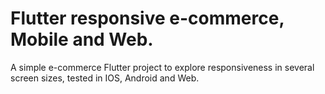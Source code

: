 # Flutter responsive e-commerce, Mobile and Web.

A simple e-commerce Flutter project to explore responsiveness in several screen sizes, tested in IOS, Android and Web.


